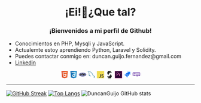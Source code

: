 <h1 align="center">¡Ei!<g-emoji class="g-emoji" alias="wave" fallback-src="https://github.githubassets.com/images/icons/emoji/unicode/1f44b.png">👋</g-emoji>¿Que tal?</h1>
<h3 align="center">¡Bienvenidos a mi perfil de Github!</h3>

<ul>
    <li>Conocimientos en PHP, Mysqli y JavaScript.</li>
    <li>Actualemte estoy aprendiendo Python, Laravel y Solidity.</li>
    <li>Puedes contactar conmigo en: duncan.guijo.fernandez@gmail.com</li>
    <li><a href="https://www.linkedin.com/in/duncan-guijo-fern%C3%A1ndez-7601a015a/">Linkedin</a></li>
</ul>

<div align="center">
    <img src="https://github.com/devicons/devicon/blob/master/icons/html5/html5-original.svg" width="20" height="20" alt="html"/>
    <img src="https://github.com/devicons/devicon/blob/master/icons/css3/css3-original.svg"width="20" height="20" alt="css" />
    <img src="https://github.com/devicons/devicon/blob/master/icons/php/php-original.svg" width="20" height="20" alt="PHP" />
    <img src="https://github.com/devicons/devicon/blob/master/icons/mysql/mysql-original.svg" width="20" height="20" alt="MySQL" />
    <img src="https://github.com/devicons/devicon/blob/master/icons/javascript/javascript-original.svg" width="20" height="20" alt="javascript"/>
    <img src="https://github.com/devicons/devicon/blob/master/icons/solidity/solidity-original.svg" width="20" height="20" alt="solidity" />
    <img src="https://github.com/devicons/devicon/blob/master/icons/premierepro/premierepro-original.svg" width="20" height="20" alt="premiere" />
    <img src="https://github.com/devicons/devicon/blob/master/icons/jira/jira-original.svg" width="20" height="20" alt="jira" />
    <img src="https://github.com/devicons/devicon/blob/master/icons/woocommerce/woocommerce-original.svg" width="20" height="20" alt="woocommerce" />
</div>

---
[![GitHub Streak](http://github-readme-streak-stats.herokuapp.com?user=DuncanGuijjo&theme=blood&hide_border=true&border_radius=2.7&locale=es&mode=weekly)](https://git.io/streak-stats)
[![Top Langs](https://github-readme-stats.vercel.app/api/top-langs/?username=DuncanGuijo&layout=compact)](https://github.com/anuraghazra/github-readme-stats)
![DuncanGuijo GitHub stats](https://github-readme-stats.vercel.app/api?username=DuncanGuijo&show_icons=true&theme=radical)

